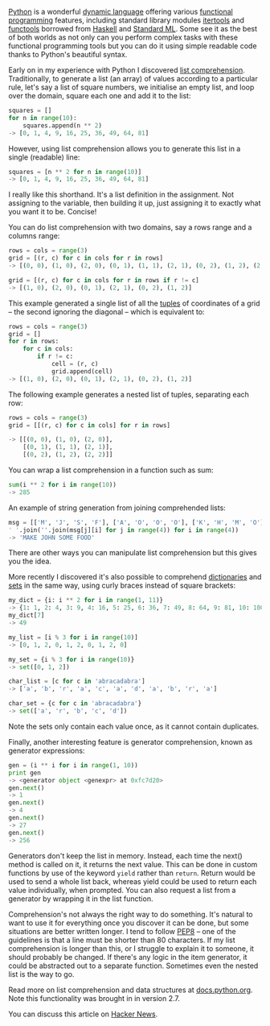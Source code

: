 [Python](http://www.python.org/) is a wonderful [dynamic
language](http://en.wikipedia.org/wiki/Dynamic_programming_language) offering various [functional
programming](http://en.wikipedia.org/wiki/Functional_programming) features, including standard
library modules [itertools](http://docs.python.org/2/library/itertools.html) and
[functools](http://docs.python.org/2/library/functools.html) borrowed from
[Haskell](http://www.haskell.org/) and [Standard ML](http://en.wikipedia.org/wiki/Standard_ML). Some
see it as the best of both worlds as not only can you perform complex tasks with these functional
programming tools but you can do it using simple readable code thanks to Python's beautiful syntax.

Early on in my experience with Python I discovered [list
comprehension](http://en.wikipedia.org/wiki/List_comprehension). Traditionally, to generate a list
(an array) of values according to a particular rule, let's say a list of square numbers, we
initialise an empty list, and loop over the domain, square each one and add it to the list:  

```python
squares = []
for n in range(10):
    squares.append(n ** 2)
-> [0, 1, 4, 9, 16, 25, 36, 49, 64, 81]
```

However, using list comprehension allows you to generate this list in a single (readable) line:

```python
squares = [n ** 2 for n in range(10)]
-> [0, 1, 4, 9, 16, 25, 36, 49, 64, 81]
```
  
I really like this shorthand. It's a list definition in the assignment. Not assigning to the
variable, then building it up, just assigning it to exactly what you want it to be. Concise!

You can do list comprehension with two domains, say a rows range and a columns range:  

```python
rows = cols = range(3)
grid = [(r, c) for c in cols for r in rows]
-> [(0, 0), (1, 0), (2, 0), (0, 1), (1, 1), (2, 1), (0, 2), (1, 2), (2, 2)]

grid = [(r, c) for c in cols for r in rows if r != c]
-> [(1, 0), (2, 0), (0, 1), (2, 1), (0, 2), (1, 2)]
```
  
This example generated a single list of all the [tuples](http://en.wikipedia.org/wiki/Tuple) of
coordinates of a grid – the second ignoring the diagonal – which is equivalent to:

```python
rows = cols = range(3)
grid = []
for r in rows:
    for c in cols:
        if r != c:
            cell = (r, c)
            grid.append(cell)
-> [(1, 0), (2, 0), (0, 1), (2, 1), (0, 2), (1, 2)]
```

The following example generates a nested list of tuples, separating each row:

```python
rows = cols = range(3)
grid = [[(r, c) for c in cols] for r in rows]

-> [[(0, 0), (1, 0), (2, 0)],
    [(0, 1), (1, 1), (2, 1)],
    [(0, 2), (1, 2), (2, 2)]]
```

You can wrap a list comprehension in a function such as sum:

```python
sum(i ** 2 for i in range(10))
-> 285
```

An example of string generation from joining comprehended lists:

```python
msg = [['M', 'J', 'S', 'F'], ['A', 'O', 'O', 'O'], ['K', 'H', 'M', 'O'], ['E', 'N', 'E', 'D']]
' '.join(''.join(msg[j][i] for j in range(4)) for i in range(4))
-> 'MAKE JOHN SOME FOOD'
```

There are other ways you can manipulate list comprehension but this gives you the idea.

More recently I discovered it's also possible to comprehend
[dictionaries](http://docs.python.org/2/tutorial/datastructures.html#dictionaries) and
[sets](http://docs.python.org/2/tutorial/datastructures.html#sets) in the same way, using curly
braces instead of square brackets:  

```python
my_dict = {i: i ** 2 for i in range(1, 11)}
-> {1: 1, 2: 4, 3: 9, 4: 16, 5: 25, 6: 36, 7: 49, 8: 64, 9: 81, 10: 100}
my_dict[7]
-> 49
```

```python
my_list = [i % 3 for i in range(10)]
-> [0, 1, 2, 0, 1, 2, 0, 1, 2, 0]

my_set = {i % 3 for i in range(10)}
-> set([0, 1, 2])
```

```python
char_list = [c for c in 'abracadabra']
-> ['a', 'b', 'r', 'a', 'c', 'a', 'd', 'a', 'b', 'r', 'a']

char_set = {c for c in 'abracadabra'}
-> set(['a', 'r', 'b', 'c', 'd'])
```
  
Note the sets only contain each value once, as it cannot contain duplicates.

Finally, another interesting feature is generator comprehension, known as generator expressions:  

```python
gen = (i ** i for i in range(1, 10))
print gen
-> <generator object <genexpr> at 0xfc7d20>
gen.next()
-> 1
gen.next()
-> 4
gen.next()
-> 27
gen.next()
-> 256
```
  
Generators don't keep the list in memory. Instead, each time the next() method is called on it, it
returns the next value. This can be done in custom functions by use of the keyword `yield` rather
than `return`. Return would be used to send a whole list back, whereas yield could be used to return
each value individually, when prompted. You can also request a list from a generator by wrapping it
in the list function.

Comprehension's not always the right way to do something. It's natural to want to use it for
everything once you discover it can be done, but some situations are better written longer. I tend
to follow [PEP8](http://www.python.org/dev/peps/pep-0008/) – one of the guidelines is that a line
must be shorter than 80 characters. If my list comprehension is longer than this, or I struggle to
explain it to someone, it should probably be changed. If there's any logic in the item generator, it
could be abstracted out to a separate function. Sometimes even the nested list is the way to go.

Read more on list comprehension and data structures at
[docs.python.org](http://docs.python.org/2/tutorial/datastructures.html#list-comprehensions). Note
this functionality was brought in in version 2.7.

You can discuss this article on [Hacker News](http://news.ycombinator.com/item?id=5127759).
